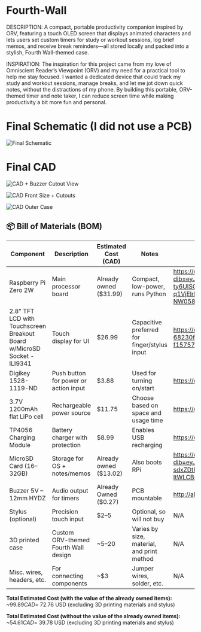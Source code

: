 # Fourth-Wall
DESCRIPTION:
A compact, portable productivity companion inspired by ORV, featuring a touch OLED screen that displays animated characters and lets users set custom timers for study or workout sessions, log brief memos, and receive break reminders—all stored locally and packed into a stylish, Fourth Wall-themed case.

INSPIRATION:
The inspiration for this project came from my love of Omniscient Reader’s Viewpoint (ORV) and my need for a practical tool to help me stay focused. I wanted a dedicated device that could track my study and workout sessions, manage breaks, and let me jot down quick notes, without the distractions of my phone. By building this portable, ORV-themed timer and note taker, I can reduce screen time while making productivity a bit more fun and personal.

# Final Schematic (I did not use a PCB)

![Final Schematic](https://hc-cdn.hel1.your-objectstorage.com/s/v3/c83b3b8e53cb2654a2dbb24b4180dfc6e1f51738_schematic_j23.webp)

# Final CAD

![CAD + Buzzer Cutout View](https://hc-cdn.hel1.your-objectstorage.com/s/v3/1b5227d01f38ad0809a6045429a6d2af57266a50_image.png)

![CAD Front Size + Cutouts](https://hc-cdn.hel1.your-objectstorage.com/s/v3/74f05d8d831dff8abd7a6004e3649d48dfab5f41_image.png)

![CAD Outer Case](https://hc-cdn.hel1.your-objectstorage.com/s/v3/a0221b20aa5208b0c6ba0ea355ebf0d34c20692c_image.png)

## 📦 Bill of Materials (BOM)

| Component                        | Description                                | Estimated Cost (CAD)   | Notes | Link |
|----------------------------------|--------------------------------------------|------------------------|-------|------|
| Raspberry Pi Zero 2W             | Main processor board                       | Already owned ($31.99)         | Compact, low-power, runs Python | https://www.amazon.ca/Raspberry-Pi-SC0510-Zero-2/dp/B09KLVX4RT/ref=sr_1_8?dib=eyJ2IjoiMSJ9.RS8fCsHvPPqOcHq1sQzbcLToaAblhREOC4uxw0QYviCm68ijoiaqft5SVhcx10iGyg3Rk7VPYI1TTALcMkB9vGs_bZCDK4wgxZSAr2eQy6pKzSgW6y9qnwvlu-ty6UISQbuOUMcs0z4fk5rnqGIKXBDN7ULDj0YEE8aL0ll9tYZek92sNSVdE9d3E2jz4J6vx15v8281brbmUT1i9yqw5pJc0nG-q1VjElrLYkwcWumKFD4hqyeX_zi4ogCEUuDnvKLbtmwROvyJT36uDLJLc_9ySi5-vcmo8u_Mmny9Hp8.OJaUp6ZZoxaTvE-NW058YmK9l5D1VNzjrzAPqMntpIA&dib_tag=se&keywords=raspberry+pi+zero+2w&qid=1750801568&sr=8-8&utm_source=chatgpt.com |
| 2.8" TFT LCD with Touchscreen Breakout Board w/MicroSD Socket - ILI9341 | Touch display for UI| $26.99                 | Capacitive preferred for finger/stylus input | https://www.amazon.ca/dp/B0CD9NDSVN/ref=sspa_dk_detail_1?psc=1&pd_rd_i=B0CD9NDSVN&pd_rd_w=uZdOn&content-id=amzn1.sym.516c2169-755e-413a-a38a-68230f4ab66f&pf_rd_p=516c2169-755e-413a-a38a-68230f4ab66f&pf_rd_r=052SGRP9072K06PV0J9B&pd_rd_wg=BRKIS&pd_rd_r=b86eea06-6c8b-4f9e-af12-f157570f25c6&sp_csd=d2lkZ2V0TmFtZT1zcF9kZXRhaWw |
| Digikey 1528-1119-ND             | Push button for power or action input      | $3.88                    | Used for turning on/start | https://www.digikey.ca/en/products/detail/adafruit-industries-llc/1119/7241449 |
| 3.7V 1200mAh flat LiPo cell      | Rechargeable power source                  | $11.75                   | Choose based on space and usage time | https://www.amazon.ca/063450-1200mAh-Polymer-Battery-Rechargeable/dp/B0BCJT5DGS?source=ps-sl-shoppingads-lpcontext&ref_=fplfs&psc=1&smid=A2SCFHO7ADYKAL |
| TP4056 Charging Module           | Battery charger with protection            | $8.99                     | Enables USB recharging | https://www.amazon.ca/Battery-Charger-Charging-Protection-Functions/dp/B0CTG3W3VZ?source=ps-sl-shoppingads-lpcontext&ref_=fplfs&psc=1&smid=A15AU4KLTOGL5D |
| MicroSD Card (16–32GB)           | Storage for OS + notes/memos               | Already owned ($13.02)          | Also boots RPi | https://www.amazon.ca/SanDisk-Ultra-SDSQUNS-016G-GN3MN-UHS-I-microSDHC/dp/B074B4P7KD/ref=sr_1_6?dib=eyJ2IjoiMSJ9.OPlOBZeXGYXKitltpovJovr_89jEQI8piMcIBQEJOAtm2S8lrg0wmWJl6VF-WP4exJ2wqVgi9H0spq1BNcMwM0xBOtier5MtKxPTSZ-hNJ_8gFMo4lnfnJXiq_nT5F4-sdxZDtRkVIDLuvhEWV4c6s1f6jbm2FJz4jPlEmSg9rNuOoQy9QhliJg644BBBEnTJ5JOH0AwRedpajctDB_w6PXGvB2ARtPrJHT9h8coJgq8ArXDmk46szyBb3ym6NJxTwlutrOVVZJu4vYiPNJE37XIk-ltWLCB0FuT0MHMsUo.onyZbZ9tsQaZEJlYtJ770hVCOZhjUyCBa9rNEwrr-sg&dib_tag=se&keywords=16+gig+micro+sd+card&qid=1750801437&sr=8-6 |
| Buzzer 5V – 12mm HYDZ        | Audio output for timers                    | Already Owned ($0.27)                   | PCB mountable | http://alibaba.com/product-detail/12mm-hydz-buzzer-LEB1275-12v-DC_1600854308060.html |
| Stylus (optional)                          | Precision touch input                      | $2–5                   | Optional, so will not buy | N/A |
| 3D printed case | Custom ORV-themed Fourth Wall design | ~$5–$20 | Varies by size, material, and print method | N/A |
| Misc. wires, headers, etc.       | For connecting components                  | ~$3                    | Jumper wires, solder, etc. | N/A |


**Total Estimated Cost (with the value of the already owned items):** ~$99.89 CAD  = ~$72.76 USD (excluding 3D printing materials and stylus)

**Total Estimated Cost (without the value of the already owned items):** ~$54.61 CAD = ~$39.78 USD (excluding 3D printing materials and stylus)
